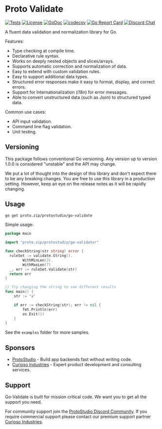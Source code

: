 # Proto Validate

[![Tests](https://github.com/proto-studio/protovalidate/actions/workflows/tests.yml/badge.svg)](https://github.com/proto-studio/protovalidate/actions/workflows/tests.yml)
[![License](https://img.shields.io/badge/License-MIT-blue.svg)](https://github.com/leaanthony/clir/blob/master/LICENSE)
[![GoDoc](https://godoc.org/github.com/golang/gddo?status.svg)](https://pkg.go.dev/proto.zip/studio/validate)
[![codecov](https://codecov.io/gh/proto-studio/protovalidate/graph/badge.svg?token=K6MR10DKYX)](https://codecov.io/gh/proto-studio/protovalidate)
[![Go Report Card](https://goreportcard.com/badge/proto.zip/studio/validate)](https://goreportcard.com/report/proto.zip/studio/validate)
[![Discord Chat](https://img.shields.io/badge/Discord-chat-blue?logo=Discord&logoColor=white)](https://proto.studio/social/discord)

A fluent data validation and normalization library for Go.

Features:

- Type checking at compile time.
- Declarative rule syntax.
- Works on deeply nested objects and slices/arrays.
- Supports automatic correction and normalization of data.
- Easy to extend with custom validation rules.
- Easy to support additional data types.
- Structured error responses make it easy to format, display, and correct errors.
- Support for Internationalization (i18n) for error messages.
- Able to convert unstructured data (such as Json) to structured typed data.

Common use cases:

- API input validation.
- Command line flag validation.
- Unit testing.

## Versioning

This package follows conventional Go versioning. Any version up to version 1.0.0 is considered "unstable" and the API may change.

We put a lot of thought into the design of this library and don't expect there to be any breaking changes. You are free to use this library in a production setting. However, keep an eye on the release notes as it will be rapidly changing.

## Usage

```bash
go get proto.zip/protostudio/go-validate
```

Simple usage:

```go
package main

import "proto.zip/protostudio/go-validator"

func checkString(str string) error {
  ruleSet := validate.String().
		WithMinLen(3).
		WithMaxLen(7)
  _, err := ruleSet.Validate(str)
  return err
}

// Try changing the string to see different results
func main() {
	str := "a"

	if err := checkString(str); err != nil {
		fmt.Println(err)
		os.Exit(1)
	}
}
```

See the `examples` folder for more samples.

## Sponsors

- [ProtoStudio](https://proto.studio) - Build app backends fast without writing code.
- [Curioso Industries](https://curiosoindustries.com) - Expert product development and consulting services.

## Support

Go-Validate is built for mission critical code. We want you to get all the support you need.

For community support join the [ProtoStudio Discord Community](https://discord.gg/vdmHhx47). If you require commercial support please contact our premium support partner [Curioso Industries](https://curiosoindustries.com).
